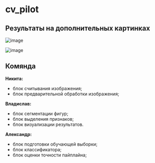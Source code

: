 # cv_pilot




## Результаты на дополнительных картинках


![image](https://user-images.githubusercontent.com/31598564/114266290-2a93bc00-99fe-11eb-9236-fc449b01a98a.png)


![image](https://user-images.githubusercontent.com/31598564/114266282-236cae00-99fe-11eb-9e50-0545ffa21139.png)


## Комянда

**Никита:**
- блок считывания изображения;
- блок предварительной обработки изображения;

**Владислав:**
- блок сегментации фигур;
- блок выделения признаков;
- блок визуализации результатов.

**Александр:**
- блок подготовки обучающей выборки;
- блок классификатора;
- блок оценки точности пайплайна;
